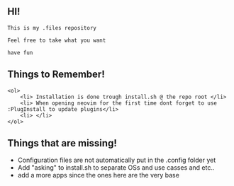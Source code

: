 <div>
	<h2>HI!</h2>
	
	This is my .files repository

	Feel free to take what you want 

	have fun
</div>

<div>
	<h2>Things to Remember!</h2>

	<ol>
		<li> Installation is done trough install.sh @ the repo root </li>
		<li> When opening neovim for the first time dont forget to use :PlugInstall to update plugins</li>
		<li> </li>
	</ol>
</div>
<div>
	<h2>Things that are missing!</h2>
	<ul>
		<li> Configuration files are not automatically put in the .config folder yet
		<li> Add "asking" to install.sh to separate OSs and use casses and etc..
		<li> add a more apps since the ones here are the very base
	</ul>
</div>
